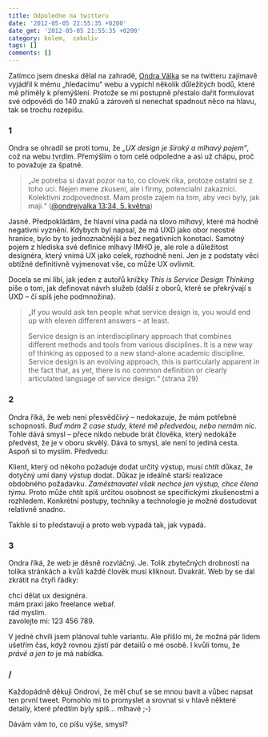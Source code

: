 ```yaml
---
title: Odpoledne na twitteru
date: '2012-05-05 22:55:35 +0200'
date_gmt: '2012-05-05 21:55:35 +0200'
category: kolem,  cokoliv
tags: []
comments: []
---
```

<p>Zatímco jsem dneska dělal na zahradě, <a href="https://twitter.com/ondrejvalka/">Ondra Válka</a> se na twitteru zajímavě vyjádřil k mému „hledacímu“ webu a vypíchl několik důležitých bodů, které mě přiměly k přemýšlení. Protože se mi postupně přestalo dařit formulovat své odpovědi do 140 znaků a zároveň si nenechat spadnout něco na hlavu, tak se trochu rozepíšu.</p>
<h3>1</h3>
<p>Ondra se ohradil se proti tomu, že <em>„UX design je široký a mlhavý pojem“</em>, což na webu <span style="border-bottom:1px dotted #bbb" title="dokonce jsem to původně měl v personalisované formě - „UX designér je...“, což byla chyba">tvrdím</span>. Přemýšlím o tom celé odpoledne a asi už chápu, proč to považuje za špatné. </p>
<blockquote><p>„Je potreba si davat pozor na to, co clovek rika, protoze ostatni se z toho uci. Nejen mene zkuseni, ale i firmy, potencialni zakaznici. Kolektivni zodpovednost. Mam proste zajem na tom, aby veci byly, jak maji.“ (<a href="https://twitter.com/ondrejvalka/status/198737505317687297">@ondrejvalka 13:34, 5. května</a>)</p></blockquote>
<p>Jasně. Předpokládám, že hlavní vina padá na slovo <em>mlhavý</em>, které má hodně negativní vyznění. Kdybych byl napsal, že má UXD jako obor neostré hranice, bylo by to jednoznačnější a bez negativních konotací. Samotný pojem z hlediska své definice mlhavý IMHO je, ale role a důležitost designéra, který vnímá UX jako celek, rozhodně není. Jen je z podstaty věci obtížné definitivně vyjmenovat vše, co může UX ovlivnit.</p>
<p>Docela se mi líbí, jak jeden z autořů knížky <em>This is Service Design Thinking</em> píše o tom, jak definovat návrh služeb (další z oborů, které se překrývají s UXD – či spíš jeho podmnožina).</p>
<blockquote><p><span style="font-style:normal">„If you would ask ten people what service design is, you would end up with eleven different answers – at least.</span></p>
<p>Service design is an interdisciplinary approach that combines different methods and tools from various disciplines. It is a new way of thinking as opposed to a new stand-alone academic discipline. Service design is an evolving approach, this is particularly apparent in the fact that, as yet, there is no common definition or clearly articulated language of service design.“ (strana 29)</p></blockquote>
<h3>2</h3>
<p>Ondra říká, že web není přesvědčivý – nedokazuje, že mám potřebné schopnosti. <em>Buď mám 2 case study, které mě předvedou, nebo nemám nic.</em> Tohle dává smysl – přece nikdo nebude brát člověka, který nedokáže předvést, že je v oboru skvělý. Dává to smysl, ale není to jediná cesta. Aspoň si to myslím. Předvedu:</p>
<p>Klient, který od někoho požaduje dodat určitý výstup, musí chtít důkaz, že dotyčný umí daný výstup dodat. Důkaz je ideálně starší realizace obdobného požadavku. <em>Zaměstnavatel však nechce jen výstup, chce člena týmu.</em> Proto může chtít spíš určitou osobnost se specifickými zkušenostmi a rozhledem. Konkrétní postupy, techniky a technologie je možné dostudovat relativně snadno. </p>
<p>Takhle si to představuji a proto web vypadá tak, jak vypadá.</p>
<h3>3</h3>
<p>Ondra říká, že web je děsně rozvláčný. Je. Tolik zbytečných drobností na tolika stránkách a kvůli každé člověk musí kliknout. Dvakrát. Web by se dal zkrátit na čtyři řádky:</p>
<p>chci dělat ux designéra.<br />
mám praxi jako freelance webař.<br />
rád myslím.<br />
zavolejte mi: 123 456 789.</p>
<p>V jedné chvíli jsem plánoval tuhle variantu. Ale přišlo mi, že možná pár lidem ušetřím čas, když rovnou zjistí pár detailů o mé osobě. I kvůli tomu, že <em>právě a jen to</em> je má nabídka.</p>
<h3>/</h3>
<p>Každopádně děkuji Ondrovi, že měl chuť se se mnou bavit a vůbec napsat ten první tweet. Pomohlo mi to promyslet a srovnat si v hlavě některé detaily, které předtím byly spíš... mlhavé ;-) </p>
<p>Dávám vám to, co píšu výše, smysl?</p>
